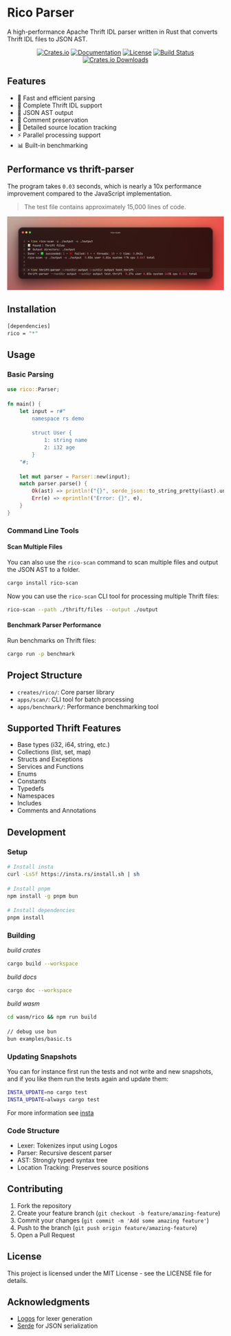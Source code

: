 # Rico Parser

A high-performance Apache Thrift IDL parser written in Rust that converts Thrift IDL files to JSON AST.

<div align="center">

[![Crates.io](https://img.shields.io/crates/v/rico.svg)](https://crates.io/crates/rico)
[![Documentation](https://docs.rs/rico/badge.svg)](https://docs.rs/rico)
[![License](https://img.shields.io/github/license/xnmeet/rico)](LICENSE)
[![Build Status](https://github.com/xnmeet/rico/workflows/Build%20and%20Test/badge.svg)](https://github.com/xnmeet/rico/actions)
[![Crates.io Downloads](https://img.shields.io/crates/d/rico)](https://crates.io/crates/rico)

</div>

## Features

- 🚀 Fast and efficient parsing
- 🎯 Complete Thrift IDL support
- 🔄 JSON AST output
- 📝 Comment preservation
- 🎨 Detailed source location tracking
- ⚡ Parallel processing support
- 📊 Built-in benchmarking

## Performance vs thrift-parser

The program takes `0.03` seconds, which is nearly a 10x performance improvement compared to the JavaScript implementation.

> The test file contains approximately 15,000 lines of code.

![performance](./performance.png)

## Installation

```bash
[dependencies]
rico = "*"
```

## Usage

### Basic Parsing

```rust
use rico::Parser;

fn main() {
    let input = r#"
        namespace rs demo

        struct User {
            1: string name
            2: i32 age
        }
    "#;

    let mut parser = Parser::new(input);
    match parser.parse() {
        Ok(ast) => println!("{}", serde_json::to_string_pretty(&ast).unwrap()),
        Err(e) => eprintln!("Error: {}", e),
    }
}
```

### Command Line Tools

#### Scan Multiple Files

You can also use the `rico-scan` command to scan multiple files and output the JSON AST to a folder.

```bash
cargo install rico-scan
```

Now you can use the `rico-scan` CLI tool for processing multiple Thrift files:

```bash
rico-scan --path ./thrift/files --output ./output
```

#### Benchmark Parser Performance

Run benchmarks on Thrift files:

```bash
cargo run -p benchmark
```

## Project Structure

- `creates/rico/`: Core parser library
- `apps/scan/`: CLI tool for batch processing
- `apps/benchmark/`: Performance benchmarking tool

## Supported Thrift Features

- Base types (i32, i64, string, etc.)
- Collections (list, set, map)
- Structs and Exceptions
- Services and Functions
- Enums
- Constants
- Typedefs
- Namespaces
- Includes
- Comments and Annotations

## Development

### Setup

```bash
# Install insta
curl -LsSf https://insta.rs/install.sh | sh

# Install pnpm
npm install -g pnpm bun

# Install dependencies
pnpm install
```

### Building

*build crates*

```bash
cargo build --workspace
```

*build docs*

```bash
cargo doc --workspace
```

*build wasm*

```bash
cd wasm/rico && npm run build

// debug use bun
bun examples/basic.ts
```

### Updating Snapshots

You can for instance first run the tests and not write and new snapshots, and if you like them run the tests again and update them:

```bash
INSTA_UPDATE=no cargo test
INSTA_UPDATE=always cargo test
```

For more information see [insta](https://insta.rs/docs/quickstart/)

### Code Structure

- Lexer: Tokenizes input using Logos
- Parser: Recursive descent parser
- AST: Strongly typed syntax tree
- Location Tracking: Preserves source positions

## Contributing

1. Fork the repository
2. Create your feature branch (`git checkout -b feature/amazing-feature`)
3. Commit your changes (`git commit -m 'Add some amazing feature'`)
4. Push to the branch (`git push origin feature/amazing-feature`)
5. Open a Pull Request

## License

This project is licensed under the MIT License - see the LICENSE file for details.

## Acknowledgments

- [Logos](https://github.com/maciejhirsz/logos) for lexer generation
- [Serde](https://github.com/serde-rs/serde) for JSON serialization
````

